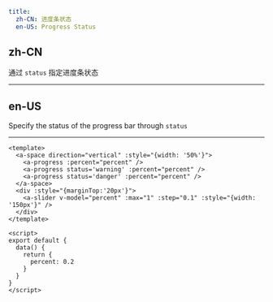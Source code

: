 ```yaml
title:
  zh-CN: 进度条状态
  en-US: Progress Status
```

## zh-CN

通过 `status` 指定进度条状态

---

## en-US

Specify the status of the progress bar through `status`

---

```vue
<template>
  <a-space direction="vertical" :style="{width: '50%'}">
    <a-progress :percent="percent" />
    <a-progress status='warning' :percent="percent" />
    <a-progress status='danger' :percent="percent" />
  </a-space>
  <div :style="{marginTop:'20px'}">
    <a-slider v-model="percent" :max="1" :step="0.1" :style="{width: '150px'}" />
  </div>
</template>

<script>
export default {
  data() {
    return {
      percent: 0.2
    }
  }
}
</script>
```
